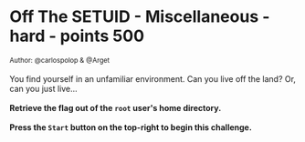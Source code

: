 # Off The SETUID - Miscellaneous - hard - points 500


 <small>Author: @carlospolop & @Arget</small><br><br>You find yourself in an unfamiliar environment. Can you live off the land? Or, can you just live...   <br><br> <b>Retrieve the flag out of the <code>root</code> user's home directory.</b> <br><br> <b>Press the <code>Start</code> button on the top-right to begin this challenge.</b>
